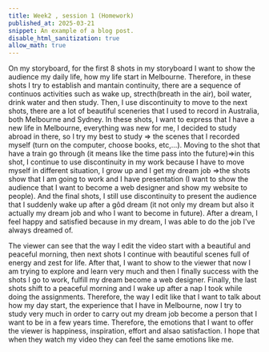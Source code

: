 ```yaml
---
title: Week2 , session 1 (Homework)
published_at: 2025-03-21
snippet: An example of a blog post.
disable_html_sanitization: true
allow_math: true
---
```

On my storyboard, for the first 8 shots in my storyboard I want to show the audience my daily life, how my life start in Melbourne. Therefore, in these shots I try to establish and mantain continuity, there are a sequence of continuos activities such as wake up, strecth(breath in the air), boil water, drink water and then study. Then, I use discontinuity to move to the next shots, there are a lot of beautiful sceneries that I used to record in Australia, both Melbourne and Sydney. In these shots, I want to express that I have a new life in Melbourne, everything was new for me, I decided to study abroad in there, so I try my best to study => the scenes that I recorded myself (turn on the computer, choose books, etc,...). Moving to the shot that have a train go through (it means like the time pass into the future)=>in this shot, I continue to use discontinuity in my work because I have to move myself in different situation, I grow up and I get my dream job =>the shots show that I am going to work and I have presentation (I want to show the audience that I want to become a web designer and show my website to people). And the final shots, I still use discontinuity to present the audience that I suddenly wake up after a gôd dream (it not only my dream but also it actually my dream job and who I want to become in future). After a dream, I feel happy and satisfied because in my dream, I was able to do the job I've always dreamed of.

The viewer can see that the way I edit the video start with a beautiful and peaceful morning, then next shots I continue with beautiful scenes full of energy and zest for life. After that, I want to show to the viewer that now I am trying to explore and learn very much and then I finally success with the shots I go to work, fulfill my dream become a web designer. Finally, the last shots shift to a peaceful morning and I wake up after a nap I took while doing the assignments. Therefore, the way I edit like that I want to talk about how my day start, the experience that I have in Melbourne, now I try to study very much in order to carry out my dream job become a person that I want to be in a few years time. Therefore, the emotions that I want to offer the viewer is happiness, inspiration, effort and alsao satisfaction. I hope that when they watch my video they can feel the same emotions like me. 